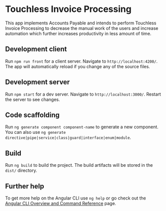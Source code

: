 # Touchless Invoice Processing

This app implements Accounts Payable and intends to perform Touchless Invoice Processing to decrease the manual work of the users and increase automation which further increases productivity in less amount of time.

## Development client

Run `npm run front` for a client server. Navigate to `http://localhost:4200/`. The app will automatically reload if you change any of the source files.

## Development server

Run `npm start` for a dev server. Navigate to `http://localhost:3000/`. Restart the server to see changes.
## Code scaffolding

Run `ng generate component component-name` to generate a new component. You can also use `ng generate directive|pipe|service|class|guard|interface|enum|module`.

## Build

Run `ng build` to build the project. The build artifacts will be stored in the `dist/` directory.

## Further help

To get more help on the Angular CLI use `ng help` or go check out the [Angular CLI Overview and Command Reference](https://angular.io/cli) page.
